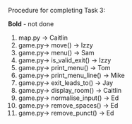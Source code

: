 Procedure for completing Task 3:

**Bold** - not done

1. map.py -> Caitlin  
2. game.py-> move() -> Izzy
3. game.py-> menu() -> Sam
4. game.py-> is_valid_exit() -> Izzy  
5. game.py-> print_menu() -> Tom
6. game.py-> print_menu_line() -> Mike  
7. game.py-> exit_leads_to() -> Jay  
8. game.py-> display_room() -> Caitlin
9. game.py-> normalise_input() -> Ed  
10. game.py-> remove_spaces() -> Ed  
11. game.py-> remove_punct() -> Ed  


